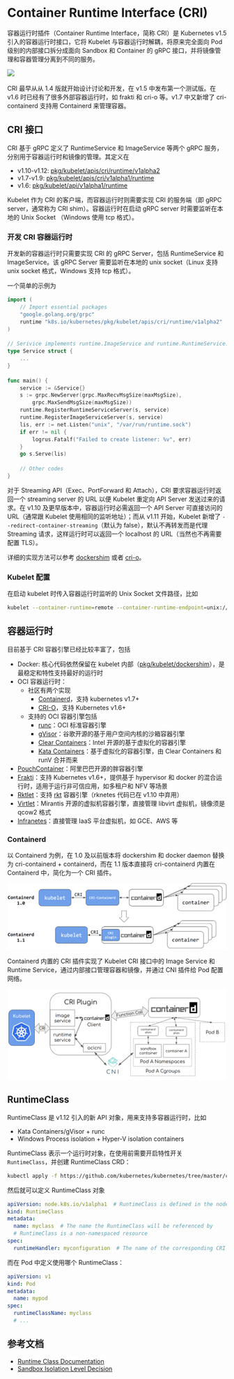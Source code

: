 # Container Runtime Interface (CRI)

容器运行时插件（Container Runtime Interface，简称 CRI）是 Kubernetes v1.5 引入的容器运行时接口，它将 Kubelet 与容器运行时解耦，将原来完全面向 Pod 级别的内部接口拆分成面向 Sandbox 和 Container 的 gRPC 接口，并将镜像管理和容器管理分离到不同的服务。

![](images/cri.png)

CRI 最早从从 1.4 版就开始设计讨论和开发，在 v1.5 中发布第一个测试版。在 v1.6 时已经有了很多外部容器运行时，如 frakti 和 cri-o 等。v1.7 中又新增了 cri-containerd 支持用 Containerd 来管理容器。

## CRI 接口

CRI 基于 gRPC 定义了 RuntimeService 和 ImageService 等两个 gRPC 服务，分别用于容器运行时和镜像的管理。其定义在

- v1.10-v1.12: [pkg/kubelet/apis/cri/runtime/v1alpha2](https://github.com/kubernetes/kubernetes/tree/master/pkg/kubelet/apis/cri/runtime/v1alpha2)
- v1.7-v1.9: [pkg/kubelet/apis/cri/v1alpha1/runtime](https://github.com/kubernetes/kubernetes/tree/release-1.9/pkg/kubelet/apis/cri/v1alpha1/runtime)
- v1.6: [pkg/kubelet/api/v1alpha1/runtime](https://github.com/kubernetes/kubernetes/tree/release-1.6/pkg/kubelet/api/v1alpha1/runtime)

Kubelet 作为 CRI 的客户端，而容器运行时则需要实现 CRI 的服务端（即 gRPC server，通常称为 CRI shim）。容器运行时在启动 gRPC server 时需要监听在本地的 Unix Socket （Windows 使用 tcp 格式）。

### 开发 CRI 容器运行时

开发新的容器运行时只需要实现 CRI 的 gRPC Server，包括 RuntimeService 和 ImageService。该 gRPC Server 需要监听在本地的 unix socket（Linux 支持 unix socket 格式，Windows 支持 tcp 格式）。

一个简单的示例为

```go
import (
    // Import essential packages
    "google.golang.org/grpc"
    runtime "k8s.io/kubernetes/pkg/kubelet/apis/cri/runtime/v1alpha2"
)

// Serivice implements runtime.ImageService and runtime.RuntimeService.
type Service struct {
    ...
}

func main() {
    service := &Service{}
    s := grpc.NewServer(grpc.MaxRecvMsgSize(maxMsgSize),
        grpc.MaxSendMsgSize(maxMsgSize))
    runtime.RegisterRuntimeServiceServer(s, service)
    runtime.RegisterImageServiceServer(s, service)
    lis, err := net.Listen("unix", "/var/run/runtime.sock")
    if err != nil {
        logrus.Fatalf("Failed to create listener: %v", err)
    }
    go s.Serve(lis)

    // Other codes
}
```

对于 Streaming API（Exec、PortForward 和 Attach），CRI 要求容器运行时返回一个 streaming server 的 URL 以便 Kubelet 重定向 API Server 发送过来的请求。在 v1.10 及更早版本中，容器运行时必需返回一个 API Server 可直接访问的 URL（通常跟 Kubelet 使用相同的监听地址）；而从 v1.11 开始，Kubelet 新增了 `--redirect-container-streaming`（默认为 false），默认不再转发而是代理 Streaming 请求，这样运行时可以返回一个 localhost 的 URL（当然也不再需要配置 TLS）。

详细的实现方法可以参考 [dockershim](https://github.com/kubernetes/kubernetes/tree/master/pkg/kubelet/dockershim) 或者 [cri-o](https://github.com/kubernetes-incubator/cri-o)。

### Kubelet 配置

在启动 kubelet 时传入容器运行时监听的 Unix Socket 文件路径，比如

```sh
kubelet --container-runtime=remote --container-runtime-endpoint=unix:///var/run/runtime.sock --image-service-endpoint=unix:///var/run/runtime.sock
```

## 容器运行时

目前基于 CRI 容器引擎已经比较丰富了，包括

- Docker: 核心代码依然保留在 kubelet 内部（[pkg/kubelet/dockershim](https://github.com/kubernetes/kubernetes/tree/master/pkg/kubelet/dockershim)），是最稳定和特性支持最好的运行时
- OCI 容器运行时：
  - 社区有两个实现
    - [Containerd](https://github.com/containerd/cri)，支持 kubernetes v1.7+
    - [CRI-O](https://github.com/kubernetes-incubator/cri-o)，支持 Kubernetes v1.6+
  - 支持的 OCI 容器引擎包括
    - [runc](https://github.com/opencontainers/runc)：OCI 标准容器引擎
    - [gVisor](https://github.com/google/gvisor)：谷歌开源的基于用户空间内核的沙箱容器引擎
    - [Clear Containers](https://github.com/clearcontainers/runtime)：Intel 开源的基于虚拟化的容器引擎
    - [Kata Containers](https://github.com/kata-containers/runtime)：基于虚拟化的容器引擎，由 Clear Containers 和 runV 合并而来
- [PouchContainer](https://github.com/alibaba/pouch)：阿里巴巴开源的胖容器引擎
- [Frakti](https://github.com/kubernetes/frakti)：支持 Kubernetes v1.6+，提供基于 hypervisor 和 docker 的混合运行时，适用于运行非可信应用，如多租户和 NFV 等场景
- [Rktlet](https://github.com/kubernetes-incubator/rktlet)：支持 [rkt](https://github.com/rkt/rkt) 容器引擎（rknetes 代码已在 v1.10 中弃用）
- [Virtlet](https://github.com/Mirantis/virtlet)：Mirantis 开源的虚拟机容器引擎，直接管理 libvirt 虚拟机，镜像须是 qcow2 格式
- [Infranetes](https://github.com/apporbit/infranetes)：直接管理 IaaS 平台虚拟机，如 GCE、AWS 等

### Containerd

以 Containerd 为例，在 1.0 及以前版本将 dockershim 和 docker daemon 替换为 cri-containerd + containerd，而在 1.1 版本直接将 cri-containerd 内置在 Containerd 中，简化为一个 CRI 插件。

![](images/cri-containerd.png)

Containerd 内置的 CRI 插件实现了 Kubelet CRI 接口中的 Image Service 和 Runtime Service，通过内部接口管理容器和镜像，并通过 CNI 插件给 Pod 配置网络。

![](images/containerd.png)

## RuntimeClass

RuntimeClass 是 v1.12 引入的新 API 对象，用来支持多容器运行时，比如

* Kata Containers/gVisor + runc
* Windows Process isolation + Hyper-V isolation containers

RuntimeClass 表示一个运行时对象，在使用前需要开启特性开关 `RuntimeClass`，并创建 RuntimeClass CRD：

```sh
kubectl apply -f https://github.com/kubernetes/kubernetes/tree/master/cluster/addons/runtimeclass/runtimeclass_crd.yaml
```

然后就可以定义 RuntimeClass 对象

```yaml
apiVersion: node.k8s.io/v1alpha1  # RuntimeClass is defined in the node.k8s.io API group
kind: RuntimeClass
metadata:
  name: myclass  # The name the RuntimeClass will be referenced by
  # RuntimeClass is a non-namespaced resource
spec:
  runtimeHandler: myconfiguration  # The name of the corresponding CRI configuration
```

而在 Pod 中定义使用哪个 RuntimeClass：

```yaml
apiVersion: v1
kind: Pod
metadata:
  name: mypod
spec:
  runtimeClassName: myclass
  # ...
```

## 参考文档

- [Runtime Class Documentation](https://kubernetes.io/docs/concepts/containers/runtime-class/#runtime-class)
- [Sandbox Isolation Level Decision](https://docs.google.com/document/d/1fe7lQUjYKR0cijRmSbH_y0_l3CYPkwtQa5ViywuNo8Q/preview)

